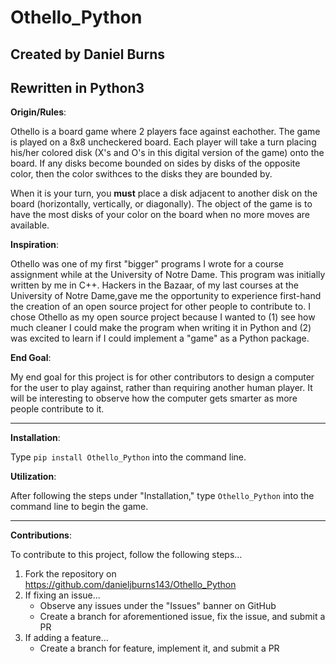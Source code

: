 # Othello_Python
## Created by Daniel Burns
## Rewritten in Python3
**Origin/Rules**:

Othello is a board game where 2 players face against eachother. The game is played on a 8x8 uncheckered board. Each player will take a turn placing his/her colored disk (X's and O's in this digital version of the game) onto the board. If any disks become bounded on sides by disks of the opposite color, then the color swithces to the disks they are bounded by.

When it is your turn, you **must** place a disk adjacent to another disk on the board (horizontally, vertically, or diagonally). The object of the game is to have the most disks of your color on the board when no more moves are available.

**Inspiration**:

Othello was one of my first "bigger" programs I wrote for a course assignment while at the University of Notre Dame. This program was initially written by me in C++. Hackers in the Bazaar, of my last courses at the University of Notre Dame,gave me the opportunity to experience first-hand the creation of an open source project for other people to contribute to. I chose Othello as my open source project because I wanted to (1) see how much cleaner I could make the program when writing it in Python and (2) was excited to learn if I could implement a "game" as a Python package.

**End Goal**:

My end goal for this project is for other contributors to design a computer for the user to play against, rather than requiring another human player. It will be interesting to observe how the computer gets smarter as more people contribute to it.

---

**Installation**:

Type `pip install Othello_Python` into the command line.

**Utilization**:

After following the steps under "Installation," type `Othello_Python` into the command line to begin the game.

---

**Contributions**:

To contribute to this project, follow the following steps...

1. Fork the repository on https://github.com/danieljburns143/Othello_Python
2. If fixing an issue...
	* Observe any issues under the "Issues" banner on GitHub
	* Create a branch for aforementioned issue, fix the issue, and submit a PR
3. If adding a feature...
	* Create a branch for feature, implement it, and submit a PR
